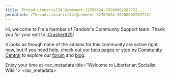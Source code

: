 ```yaml
---
title: Thread:Linearis134 @comment-32769624-20200802203722
permalink: /Thread:Linearis134/@comment-32769624-20200802203722/
---
```


Hi, welcome to I'm a member of Fandom's Community Support team. Thank
you for your edit to [:Crasher925](:Crasher925 "wikilink")!

It looks as though none of the admins for this community are active
right now, but if you need help, check out our [help
pages](Help:Contents "wikilink") or stop by [Community
Central](w:c:community:main_page "wikilink") to explore our
[forum](w:forums "wikilink") and [blog](w:sblog "wikilink").

Enjoy your time at
<ac_metadata title="Welcome to Libertarian Socialist Wiki!">
</ac_metadata>